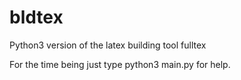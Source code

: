 # bldtex
Python3 version of the latex building tool fulltex

For the time being just type
              python3 main.py
for help.
